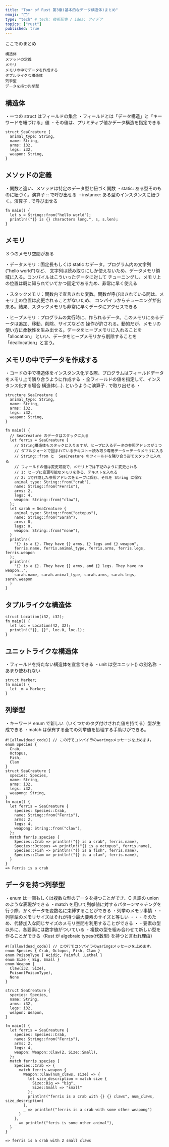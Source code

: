 ```yaml
---
title: "Tour of Rust 第3章(基本的なデータ構造体)まとめ"
emoji: "🗂"
type: "tech" # tech: 技術記事 / idea: アイデア
topics: ["rust"]
published: true
---
```


ここでのまとめ

```
構造体
メソッドの定義
メモリ
メモリの中でデータを作成する
タプルライクな構造体
列挙型
データを持つ列挙型
```

## 構造体

・一つの struct はフィールドの集合
・フィールドとは「データ構造」と「キーワードを紐づける」値
・その値は、プリミティブ値かデータ構造を指定できる

```
struct SeaCreature {
  animal_type: String,
  name: String,
  arms: i32,
  legs: i32,
  weapon: String,
}
```

## メソッドの定義

・関数と違い、メソッドは特定のデータ型と紐づく関数
・static: ある型そのものに紐づく。演算子 :: で呼び出せる
・instance: ある型のインスタンスに紐づく。演算子 . で呼び出せる

```
fn main() {
  let s = String::from("hello world");
  println!("{} is {} characters long.", s, s.len);
}
```

## メモリ

３つのメモリ空間がある

・データメモリ：固定長もしくは static なデータ。プログラム内の文字列("hello world")など、
文字列は読み取りにしか使えないため、データメモリ領域に入る。コンパイルはこういったデータに対して
チューニングし、メモリ上の位置は既に知られていてかつ固定であるため、非常に早く使える

・スタックメモリ：関数内で宣言された変数。関数が呼び出されている間は、メモリ上の位置は変更されることがないため、
コンパイラからチューニングが出来る。結果、スタックメモリも非常に早くデータにアクセスできる

・ヒープメモリ：プログラムの実行時に、作られるデータ。このメモリにあるデータは追加、移動、削除、サイズなどの
操作が許される。動的だが、メモリの使い方に柔軟性を生み出せる。データをヒープメモリに入れることを「allocation」
といい、データをヒープメモリから削除することを「deallocation」と言う。

## メモリの中でデータを作成する

・コードの中で構造体をインスタンス化する際、プログラムはフィールドデータをメモリ上で隣り合うように作成する
・全フィールドの値を指定して、インスタンス化する場合
構造体{...}.
というように演算子 . で取り出せる
・

```
structure SeaCreature {
  animal_type: String,
  name: String,
  arms: i32,
  legs: i32,
  weapon: String,
}

fn main() {
  // SeaCreature のデータはスタックに入る
  let ferris = SeaCreature {
    // String構造体もスタックに入りますが、ヒープに入るデータの参照アドレスが１つ
    // ダブルクォーとで囲まれているテキスト＝読み取り専用データ＝データメモリに入る
    // String::from と  SeaCreature のフィールドを隣り合う形でスタックに入れる
    // フィールドの値は変更可能で、メモリ上では下記のように変更される
    // 1: ヒープに変更可能なメモリを作る、テキストを入れる
    // 2: 1で作成した参照アドレスをヒープに保存、それを String に保存
    animal_type: String::from("crab"),
    name: String::from("Ferris"),
    arms: 2,
    legs: 4,
    weapon: String::from("claw"),
  };
  let sarah = SeaCreature {
    animal_type: String::from("octopus"),
    name: String::from("Sarah"),
    arms: 8,
    legs: 0,
    weapon: String::from("none"),
  }
  println!(
    "{} is a {}. They have {} arms, {} legs and {} weapon",
    ferris.name, ferris.animal_type, ferris.arms, ferris.legs, ferris.weapon
  );
  println!(
    "{} is a {}. They have {} arms, and {} legs. They have no weapon..",
    sarah.name, sarah.animal_type, sarah.arms, sarah.legs, sarah.weapon
  )
}
```

## タプルライクな構造体

```
struct Location(i32, i32);
fn main() {
  let loc = Location(42, 32);
  println!("{}, {}", loc.0, loc.1);
}
```

## ユニットライクな構造体

・フィールドを持たない構造体を宣言できる
・unit は空ユニット() の別名称
・あまり使われない

```
struct Marker;
fn main() {
  let _m = Marker;
}
```

## 列挙型

・キーワード enum で新しい（いくつかのタグ付けされた値を持てる）型が生成できる
・match は保有する全ての列挙値を処理する手助けができる。

```
#![allow(dead_code)] // この行でコンパイラのwaringsメッセージを止めます。
enum Species {
  Crab,
  Octopus,
  Fish,
  Clam
}
struct SeaCreature {
  species: Species,
  name: String,
  arms: i32,
  legs: i32,
  weapong: String,
}
fn main() {
  let ferris = SeaCreature {
    species: Species::Crab,
    name: String::from("Ferris"),
    arms: 2,
    legs: 4,
    weapong: String::from("claw"),
  };
  match ferris.species {
    Species::Crab => println!("{} is a crab", ferris.name),
    Species::Octopus => println!("{} is a octopus", ferris.name),
    Species::Fish => println!("{} is a fish", ferris.name),
    Species::Clam => println!("{} is a clam", ferris.name),
  }
}
=> Ferris is a crab
```

## データを持つ列挙型

・enum は一個もしくは複数な型のデータを持つことができ、C 言語の union のような表現ができる
・match を用いて列挙値に対するパターンマッチングを行う際、かくデータを変数名に束縛することができる
・列挙のメモリ事情
・・列挙型のメモリサイズはそれが持つ最大要素のサイズと等しい
・・・そのため、代替加入な同じサイズのメモリ空間を利用することができる
・・要素の型以外に、各要素には数字値がついている
・複数の型を組み合わせて新しい型を作ることができる（Rust が algebraic types(代数型) を持つと言われ理由）

```
#![allow(dead_code)] // この行でコンパイラのwaringsメッセージを止めます。
enum Species { Crab, Octopus, Fish, Clam }
enum PoisonType { Acidic, Painful ,Lethal }
enum Size { Big, Small }
enum Weapon {
  Claw(i32, Size),
  Poison(PoisonType),
  None
}

struct SeaCreature {
  species: Species,
  name: String,
  arms: i32,
  legs: i32,
  weapon: Weapon,
}

fn main() {
  let ferris = SeaCreature {
    species: Species::Crab,
    name: String::from("Ferris"),
    arms: 2,
    legs: 4,
    weapon: Weapon::Claw(2, Size::Small),
  };
  match ferris.species {
    Species::Crab => {
      match ferris.weapon {
        Weapon::Claw(num_claws, size) => {
          let size_description = match size {
            Size::Big => "big",
            Size::Small => "small"
          };
          println!("ferris is a crab with {} {} claws", num_claws, size_description)
        },
        _ => println!("ferris is a crab with some other weapong")
      }
    },
    _ => println!("feris is some other animal"),
  }
}

=> ferris is a crab with 2 small claws
```
